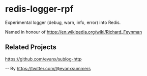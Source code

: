 # redis-logger-rpf

Experimental logger (debug, warn, info, error) into Redis.

Named in honour of https://en.wikipedia.org/wiki/Richard_Feynman

## Related Projects 

https://github.com/evanx/sublog-http

--
By https://twitter.com/@evanxsummers
